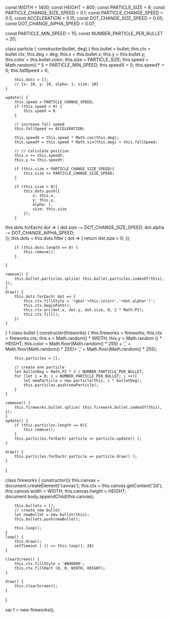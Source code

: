 const WIDTH = 1400;
const HEIGHT = 800;
const PARTICLE_SIZE = 8;
const PARTICLE_CHANGE_SIZE_SPEED = 0.1;
const PARTICLE_CHANGE_SPEED = 0.5;
const ACCELERATION = 0.15;
const DOT_CHANGE_SIZE_SPEED = 0.05;
const DOT_CHANGE_AlPHA_SPEED = 0.07;

const PARTICLE_MIN_SPEED = 15;
const NUMBER_PARTICLE_PER_BULLET = 20;

class particle {
    constructor(bullet, deg) {
        this.bullet = bullet;
        this.ctx = bullet.ctx;
        this.deg = deg;
        this.x = this.bullet.x;
        this.y = this.bullet.y;
        this.color = this.bullet.color;
        this.size = PARTICLE_SIZE;
        this.speed = Math.random() * 5 + PARTICLE_MIN_SPEED;
        this.speedX = 0;
        this.speedY = 0;
        this.fallSpeed = 0;

        this.dots = [];
        // {x: 10, y: 10, alpha: 1, size: 10}
    }
    
    update() {
        this.speed = PARTICLE_CHANGE_SPEED;
        if (this.speed < 0) {
            this.speed = 0
        }
        
        // increase fall speed
        this.fallSpeed += ACCELERATION;

        this.speedX = this.speed * Math.cos(this.deg);
        this.speedY = this.speed * Math.sin(this.deg) + this.fallSpeed;

        // // Calculate position
        this.x += this.speedX;
        this.y += this.speedY;

        if (this.size > PARTICLE_CHANGE_SIZE_SPEED){
            this.size += PARTICLE_CHANGE_SIZE_SPEED;
        }
    
        if (this.size > 0){
            this.dots.push({
                x: this.x,
                y: this.y,
                alpha: l,
                size: this.size
            });
        }
this.dots.forEach( dot => {
          dot.size -= DOT_CHANGE_SIZE_SPEED;
          dot.alpha -= DOT_CHANGE_AlPHA_SPEED;  
        });
        this.dots = this.dots.filter ( dot => {
            return dot.size > 0;
        });
        
        if (this.dots.length == 0) {
            this.remove();
        }

    }

    remove() {
        this.bullet.particles.splice( this.bullet.particles.indexOf(this), 1);
    }
    draw() {
        this.dots.forEach( dot => {
            this.ctx.fillStyle = 'rgba('+this.color+','+dot.alpha+')';
            this.ctx.beginPath();
            this.ctx.arc(dot.x, dot.y, dot.size, 0, 2 * Math.PI);
            this.ctx.fill();
        })
    }
}
1
class bullet {
    constructor(fireworks) {
        this.fireworks = fireworks;
        this.ctx = fireworks.ctx;
        this.x = Math.random() * WIDTH;
        this.y = Math.random () * HEIGHT;
        this.color = Math.floor(Math.random() * 255) + ',' +
                    Math.floor(Math.random() * 255)+ ',' +
                    Math.floor(Math.random() * 255);

        this.particles = [];

        // create one particle
        let bulletDeg = Math.PI * 2 / NUMBER_PARTICLE_PER_BULLET;
        for (let i = 0; i < NUMBER_PARTICLE_PER_BULLET; i ++){
            let newParticle = new particle(this, i * bulletDeg);
            this.particles.push(newParticle);
        }
    }
    
    remmove() {
        this.fireworks.bullet.splice( this.firework.bullet.indexOf(this), 1);
    }
    update() {
        if (this.particles.length == 0){
            this.remove();
        }
        this.particles.forEach( particle => particle.update() );
    }

    draw() {
        this.particles.forEach( particle => particle.draw() );
    }
}


class fireworks {
    constructor(){
        this.canvas = document.createElement('canvas');
        this.ctx = this.canvas.getContext('2d');
        this.canvas.width = WIDTH;
        this.canvas.height = HEIGHT;
        document.body.appendChild(this.canvas);

        this.bullets = [];
        // create new bullet
        let newBullet = new bullet(this);
        this.bullets.push(newBullet);

        this.loop();
    }
    loop() {
        this.draw();
        setTimeout ( () => this.loop(), 20)
    }

    clearScreen() {
        this.ctx.fillStyle = '#000000';
        this.ctx.fillRect (0, 0, WIDTH, HEIGHT);
    }
    
    draw() {
        this.clearScreen();
    }
} 

var f = new fireworks();
